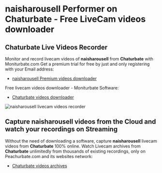 # naisharousell Performer on Chaturbate - Free LiveCam videos downloader

## Chaturbate Live Videos Recorder

Monitor and record livecam videos of **naisharousell** from **Chaturbate** with Moniturbate.com
Get a premium trial for free by just and only registering with your Email address:
* [naisharousell Premium videos downloader](https://moniturbate.com/request-demo-licence-key.html)

Free livecam videos downloader - Moniturbate Software:
* [Chaturbate videos downloader](https://moniturbate.com/moniturbate-download-software.html)

![naisharousell livecam videos recorder](https://peachurnet.com/templates/moniturbate-software.png)


## Capture naisharousell videos from the Cloud and watch your recordings on Streaming

Without the need of downloading a software, capture **naisharousell** livecam videos from **Chaturbate** 100% online.
Watch Livecam archives from **Chaturbate** unlimitedly from thousands of existing recordings, only on Peachurbate.com and its websites network:
* [Chaturbate videos archives](https://peachurnet.com/)